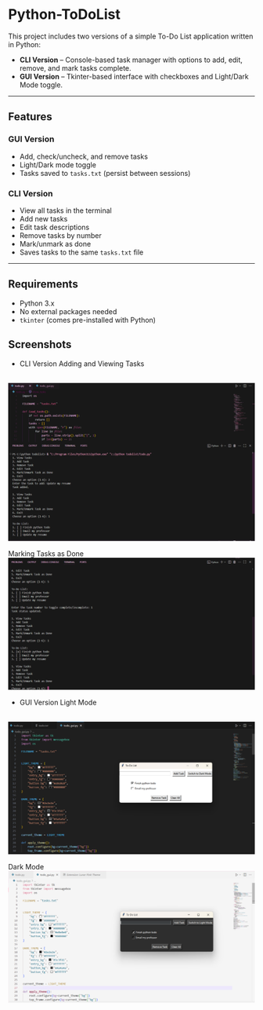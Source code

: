 # Python-ToDoList
This project includes two versions of a simple To-Do List application written in Python:

-  **CLI Version** – Console-based task manager with options to add, edit, remove, and mark tasks complete.
-  **GUI Version** – Tkinter-based interface with checkboxes and Light/Dark Mode toggle.

---

## Features

###  GUI Version
-  Add, check/uncheck, and remove tasks
-  Light/Dark mode toggle
-  Tasks saved to `tasks.txt` (persist between sessions)

###  CLI Version
-  View all tasks in the terminal
-  Add new tasks
-  Edit task descriptions
-  Remove tasks by number
-  Mark/unmark as done
-  Saves tasks to the same `tasks.txt` file

---

##  Requirements

- Python 3.x
- No external packages needed
- `tkinter` (comes pre-installed with Python)

##  Screenshots

- CLI Version
Adding and Viewing Tasks
<br>
<img src="todocli1.png" alt="CLI Adding and Viewing Tasks" width="700">

Marking Tasks as Done
<br>
<img src="todocli2.png" alt="CLI Marking Task Done" width="700">

- GUI Version
Light Mode
<br>
<img src="todolightmode.png" alt="GUI Light Mode" width="700">

Dark Mode
<br>
<img src="tododarkmode.png" alt="GUI Dark Mode" width="700">


